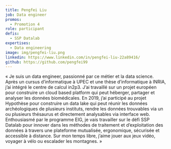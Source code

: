 ```yaml
---
title: Pengfei Liu
job: Data engineer
promos:
  - Promotion 4
role: participant
defis:
  - SSP Datalab
expertises:
  - Data engineering
image: img/pengfei-liu.png
linkedin: https://www.linkedin.com/in/pengfei-liu-22a89416/
github: https://github.com/pengfei99
---
```

« Je suis un data engineer, passionné par ce métier et la data science. Après un cursus d’informatique à UPEC et une thèse d’informatique à INRIA, j’ai intégré le centre de calcul in2p3. J’ai travaillé sur un projet européen pour construire un cloud based platform qui peut héberger, partager et analyser les données biomédicales. En 2019, j’ai participé au projet Hypothèse pour construire un data lake qui peut réunir les données archéologiques de plusieurs instituts, rendre les données trouvables via un ou plusieurs thésaurus et directement analysables via interface web. Enthousiasmé par le programme EIG, je vais travailler sur le défi SSP Datalab pour innover dans les méthodes de traitement et d’exploitation des données à travers une plateforme mutualisée, ergonomique, sécurisée et accessible à distance. Sur mon temps libre, j’aime jouer aux jeux vidéo, voyager à vélo ou escalader les montagnes. »

